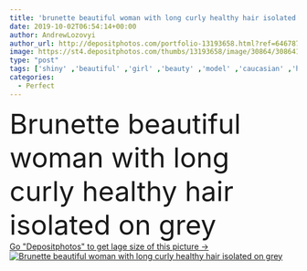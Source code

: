 ```yaml
---
title: 'brunette beautiful woman with long curly healthy hair isolated on grey'
date: 2019-10-02T06:54:14+00:00
author: AndrewLozovyi
author_url: http://depositphotos.com/portfolio-13193658.html?ref=64678756
image: https://st4.depositphotos.com/thumbs/13193658/image/30864/308641174/api_thumb_450.jpg?forcejpeg=true
type: "post"
tags: ['shiny' ,'beautiful' ,'girl' ,'beauty' ,'model' ,'caucasian' ,'hair' ,'healthy' ,'natural' ,'wellbeing' ,'brunette' ,'european' ,'smooth' ,'woman' ,'purity' ,'hairstyle' ,'long' ,'perfect' ,'attractive' ,'wellness' ,'curls' ,'haircare' ,'copy space' ,'one person' ,'Studio Shot' ,'young adult' ,'Hair Care' ,'isolated on grey' ]
categories: 
  - Perfect
---
```

<div aling="center">
            <font size="60"> Brunette beautiful woman with long curly healthy hair isolated on grey</font>   
</div>
<div>
    <a href='https://depositphotos.com/308641174/stock-photo-brunette-beautiful-woman-long-curly.html?ref=64678756' target=_blank > Go "Depositphotos" to get lage size of this picture ->
        <img href='https://depositphotos.com/308641174/stock-photo-brunette-beautiful-woman-long-curly.html?ref=64678756' src='https://st4.depositphotos.com/13193658/30864/i/950/depositphotos_308641174-stock-photo-brunette-beautiful-woman-long-curly.jpg?forcejpeg=true' alt='Brunette beautiful woman with long curly healthy hair isolated on grey' >
    </a>
</div>

